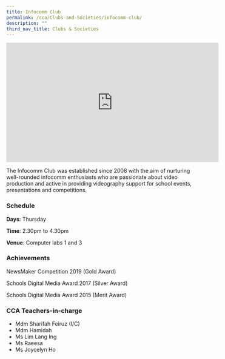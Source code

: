 ```yaml
---
title: Infocomm Club
permalink: /cca/Clubs-and-Societies/infocomm-club/
description: ""
third_nav_title: Clubs & Societies
---
```

<center><iframe width="560" height="315" src="https://www.youtube.com/embed/wdZk2RLiWaA" title="Infocomm Club" frameborder="0" allow="accelerometer; autoplay; clipboard-write; encrypted-media; gyroscope; picture-in-picture" allowfullscreen></iframe></center>

The Infocomm Club was established since 2008 with the aim of nurturing well-rounded infocomm enthusiasts who are passionate about video production and active in providing videography support for school events, presentations and competitions.

  

### Schedule

**Days**: Thursday

**Time**: 2.30pm to 4.30pm

**Venue**: Computer labs 1 and 3

  

### Achievements
NewsMaker Competition 2019 (Gold Award)

Schools Digital Media Award 2017 (Silver Award)

Schools Digital Media Award 2015 (Merit Award)

  

### CCA Teachers-in-charge

*   Mdm Sharifah Feiruz (I/C)
*   Mdm Hamidah
*   Ms Lim Lang Ing
*   Ms Raeesa
*   Ms Joycelyn Ho